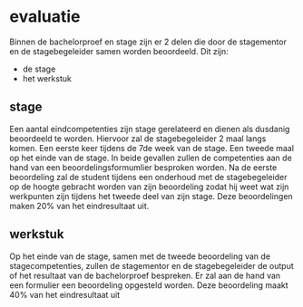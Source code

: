 # evaluatie

Binnen de bachelorproef en stage zijn er 2 delen die door de stagementor en de stagebegeleider samen worden beoordeeld. Dit zijn:
- de stage
- het werkstuk


## stage
Een aantal eindcompetenties zijn stage gerelateerd en dienen als dusdanig beoordeeld te worden. Hiervoor zal de stagebegeleider 2 maal langs komen. Een eerste keer tijdens de 7de week van de stage. Een tweede maal op het einde van de stage.
In beide gevallen zullen de competenties aan de hand van een beoordelingsformumlier besproken worden. Na de eerste beoordeling zal de student tijdens een onderhoud met de stagebegeleider op de hoogte gebracht worden van zijn beoordeling zodat hij weet wat zijn werkpunten zijn tijdens het tweede deel van zijn stage. Deze beoordelingen maken 20% van het eindresultaat uit.

## werkstuk

Op het einde van de stage, samen met de tweede beoordeling van de stagecompetenties, zullen de stagementor en de stagebegeleider de output of het resultaat van de bachelorproef bespreken. Er zal aan de hand van een formulier een beoordeling opgesteld worden. Deze beoordeling maakt 40% van het eindresultaat uit
